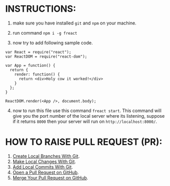 # INSTRUCTIONS:
1. make sure you have installed `git` and `npm` on your machine.

2. run command `npm i -g freact`

3. now try to add following sample code.
```
var React = require("react");
var ReactDOM = require("react-dom");
 
var App = function() {
  return {
    render: function() {
      return <div>Holy cow it worked!</div>
    }
  };
}
 
ReactDOM.render(<App />, document.body);
```

4. now to run this file use this command `freact start`. This command will give you the port number of the local server where its listening, suppose if it returns `8000` then your server will run on `http://localhost:8000/`.




# HOW TO RAISE PULL REQUEST (PR):
1. [Create Local Branches With Git](https://services.github.com/on-demand/github-cli/create-branches-git).
2. [Make Local Changes With Git](https://services.github.com/on-demand/github-cli/make-local-changes-git).
3. [Add Local Commits With Git](https://services.github.com/on-demand/github-cli/add-commits-git).
4. [Open a Pull Request on GitHub](https://services.github.com/on-demand/github-cli/open-pull-request-github).
5. [Merge Your Pull Request on GitHub](https://services.github.com/on-demand/github-cli/merge-pull-request-github).
